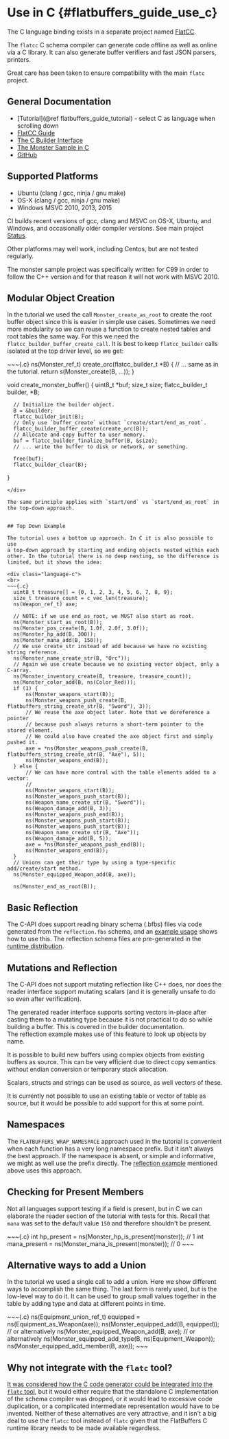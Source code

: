 Use in C    {#flatbuffers_guide_use_c}
==========

The C language binding exists in a separate project named [FlatCC](https://github.com/dvidelabs/flatcc).

The `flatcc` C schema compiler can generate code offline as well as
online via a C library. It can also generate buffer verifiers and fast
JSON parsers, printers.

Great care has been taken to ensure compatibility with the main `flatc`
project.

## General Documentation

- [Tutorial](@ref flatbuffers_guide_tutorial) - select C as language
  when scrolling down
- [FlatCC Guide](https://github.com/dvidelabs/flatcc#flatcc-flatbuffers-in-c-for-c)
- [The C Builder Interface](https://github.com/dvidelabs/flatcc/blob/master/doc/builder.md#the-builder-interface)
- [The Monster Sample in C](https://github.com/dvidelabs/flatcc/blob/master/samples/monster/monster.c)
- [GitHub](https://github.com/dvidelabs/flatcc)


## Supported Platforms

- Ubuntu (clang / gcc, ninja / gnu make)
- OS-X (clang / gcc, ninja / gnu make)
- Windows MSVC 2010, 2013, 2015

CI builds recent versions of gcc, clang and MSVC on OS-X, Ubuntu, and
Windows, and occasionally older compiler versions. See main project [Status](https://github.com/dvidelabs/flatcc#status).

Other platforms may well work, including Centos, but are not tested
regularly.

The monster sample project was specifically written for C99 in order to
follow the C++ version and for that reason it will not work with MSVC
2010.

## Modular Object Creation

In the tutorial we used the call `Monster_create_as_root` to create the
root buffer object since this is easier in simple use cases. Sometimes
we need more modularity so we can reuse a function to create nested
tables and root tables the same way. For this we need the
`flatcc_builder_buffer_create_call`. It is best to keep `flatcc_builder`
calls isolated at the top driver level, so we get:

<div class="language-c">
~~~{.c}
  ns(Monster_ref_t) create_orc(flatcc_builder_t *B)
  {
    // ... same as in the tutorial.
    return s(Monster_create(B, ...));
  }

  void create_monster_buffer()
  {
      uint8_t *buf;
      size_t size;
      flatcc_builder_t builder, *B;

      // Initialize the builder object.
      B = &builder;
      flatcc_builder_init(B);
      // Only use `buffer_create` without `create/start/end_as_root`.
      flatcc_builder_buffer_create(create_orc(B));
      // Allocate and copy buffer to user memory.
      buf = flatcc_builder_finalize_buffer(B, &size);
      // ... write the buffer to disk or network, or something.

      free(buf);
      flatcc_builder_clear(B);
  }
~~~
</div>

The same principle applies with `start/end` vs `start/end_as_root` in
the top-down approach.


## Top Down Example

The tutorial uses a bottom up approach. In C it is also possible to use
a top-down approach by starting and ending objects nested within each
other. In the tutorial there is no deep nesting, so the difference is
limited, but it shows the idea:

<div class="language-c">
<br>
~~~{.c}
  uint8_t treasure[] = {0, 1, 2, 3, 4, 5, 6, 7, 8, 9};
  size_t treasure_count = c_vec_len(treasure);
  ns(Weapon_ref_t) axe;

  // NOTE: if we use end_as_root, we MUST also start as root.
  ns(Monster_start_as_root(B));
  ns(Monster_pos_create(B, 1.0f, 2.0f, 3.0f));
  ns(Monster_hp_add(B, 300));
  ns(Monster_mana_add(B, 150));
  // We use create_str instead of add because we have no existing string reference.
  ns(Monster_name_create_str(B, "Orc"));
  // Again we use create because we no existing vector object, only a C-array.
  ns(Monster_inventory_create(B, treasure, treasure_count));
  ns(Monster_color_add(B, ns(Color_Red)));
  if (1) {
      ns(Monster_weapons_start(B));
      ns(Monster_weapons_push_create(B, flatbuffers_string_create_str(B, "Sword"), 3));
      // We reuse the axe object later. Note that we dereference a pointer
      // because push always returns a short-term pointer to the stored element.
      // We could also have created the axe object first and simply pushed it.
      axe = *ns(Monster_weapons_push_create(B, flatbuffers_string_create_str(B, "Axe"), 5));
      ns(Monster_weapons_end(B));
  } else {
      // We can have more control with the table elements added to a vector:
      //
      ns(Monster_weapons_start(B));
      ns(Monster_weapons_push_start(B));
      ns(Weapon_name_create_str(B, "Sword"));
      ns(Weapon_damage_add(B, 3));
      ns(Monster_weapons_push_end(B));
      ns(Monster_weapons_push_start(B));
      ns(Monster_weapons_push_start(B));
      ns(Weapon_name_create_str(B, "Axe"));
      ns(Weapon_damage_add(B, 5));
      axe = *ns(Monster_weapons_push_end(B));
      ns(Monster_weapons_end(B));
  }
  // Unions can get their type by using a type-specific add/create/start method.
  ns(Monster_equipped_Weapon_add(B, axe));

  ns(Monster_end_as_root(B));
~~~
</div>


## Basic Reflection

The C-API does support reading binary schema (.bfbs)
files via code generated from the `reflection.fbs` schema, and an
[example usage](https://github.com/dvidelabs/flatcc/tree/master/samples/reflection)
shows how to use this. The reflection schema files are pre-generated
in the [runtime distribution](https://github.com/dvidelabs/flatcc/tree/master/include/flatcc/reflection).


## Mutations and Reflection

The C-API does not support mutating reflection like C++ does, nor does
the reader interface support mutating scalars (and it is generally
unsafe to do so even after verification).

The generated reader interface supports sorting vectors in-place after
casting them to a mutating type because it is not practical to do so
while building a buffer. This is covered in the builder documentation.  
The reflection example makes use of this feature to look up objects by
name.

It is possible to build new buffers using complex objects from existing
buffers as source. This can be very efficient due to direct copy
semantics without endian conversion or temporary stack allocation.

Scalars, structs and strings can be used as source, as well vectors of
these.

It is currently not possible to use an existing table or vector of table
as source, but it would be possible to add support for this at some
point.


## Namespaces

The `FLATBUFFERS_WRAP_NAMESPACE` approach used in the tutorial is convenient
when each function has a very long namespace prefix. But it isn't always
the best approach. If the namespace is absent, or simple and
informative, we might as well use the prefix directly. The
[reflection example](https://github.com/dvidelabs/flatcc/blob/master/samples/reflection/bfbs2json.c)
mentioned above uses this approach.


## Checking for Present Members

Not all languages support testing if a field is present, but in C we can
elaborate the reader section of the tutorial with tests for this. Recall
that `mana` was set to the default value `150` and therefore shouldn't
be present.

<div class="language-c">
~~~{.c}
  int hp_present = ns(Monster_hp_is_present(monster)); // 1
  int mana_present = ns(Monster_mana_is_present(monster)); // 0
~~~
</div>

## Alternative ways to add a Union

In the tutorial we used a single call to add a union.  Here we show
different ways to accomplish the same thing. The last form is rarely
used, but is the low-level way to do it. It can be used to group small
values together in the table by adding type and data at different
points in time.

<div class="language-c">
~~~{.c}
   ns(Equipment_union_ref_t) equipped = ns(Equipment_as_Weapon(axe));
   ns(Monster_equipped_add(B, equipped));
   // or alternatively
   ns(Monster_equipped_Weapon_add(B, axe);
   // or alternatively
   ns(Monster_equipped_add_type(B, ns(Equipment_Weapon));
   ns(Monster_equipped_add_member(B, axe));
~~~
</div>

## Why not integrate with the `flatc` tool?

[It was considered how the C code generator could be integrated into the
`flatc` tool](https://github.com/dvidelabs/flatcc/issues/1), but it
would either require that the standalone C implementation of the schema
compiler was dropped, or it would lead to excessive code duplication, or
a complicated intermediate representation would have to be invented.
Neither of these alternatives are very attractive, and it isn't a big
deal to use the `flatcc` tool instead of `flatc` given that the
FlatBuffers C runtime library needs to be made available regardless.


